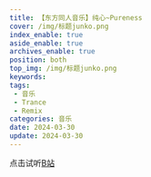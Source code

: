 ```yaml
---
title: 【东方同人音乐】纯心~Pureness
cover: /img/标题junko.png
index_enable: true
aside_enable: true
archives_enable: true
position: both
top_img: /img/标题junko.png
keywords: 
tags:
 - 音乐
 - Trance
 - Remix
categories: 音乐
date: 2024-03-30
update: 2024-03-30
---
```

点击试听[B站](https://www.bilibili.com/video/BV1SN411v7DF)